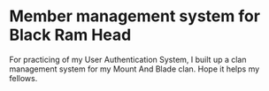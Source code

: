 # Member management system for Black Ram Head

For practicing of my User Authentication System, I built up a clan management system for my Mount And Blade clan.
Hope it helps my fellows.

